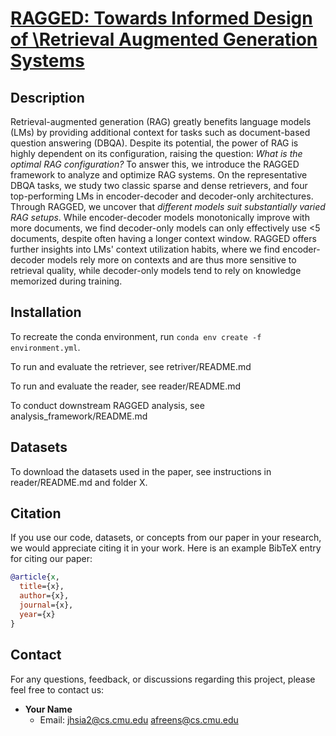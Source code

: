 <!-- # ragged -->
<!-- https://hub.zenoml.com/project/jhsia2/Document%20QA

Combined (deprecated): https://hub.zenoml.com/project/84123876-66c1-46b5-9844-28c5828b340a/Document%20QA 

Natural Questions: https://hub.zenoml.com/project/aed6ce66-ee8b-4d94-997c-8092d031e6aa/Document%20QA%20-%20nq/explore

HotpotQA: https://hub.zenoml.com/project/a8ddbb03-a920-4376-80c0-0999d66bb540/Document%20QA%20-%20hotpotqa/explore

Bioasq (complete medline corpus): https://hub.zenoml.com/project/17d95f38-aa53-4eb3-818e-385ae2d37785/Document%20QA%20-%20complete_bioasq/explore

Bioasq (sampled): https://hub.zenoml.com/project/e7a27fce-bf84-4f52-ac1b-3d7975c44bf4/Document%20QA%20-%20bioasq/explore -->

# [RAGGED: Towards Informed Design of \\Retrieval Augmented Generation Systems](arxivlink)

## Description
Retrieval-augmented generation (RAG) greatly benefits language models (LMs) by providing additional context for tasks such as document-based question answering (DBQA). 
Despite its potential, the power of RAG is highly dependent on its configuration, raising the question: *What is the optimal RAG configuration?*
To answer this, we introduce the RAGGED framework to analyze and optimize RAG systems. On the representative DBQA tasks, we study two classic sparse and dense retrievers, and four top-performing LMs in encoder-decoder and decoder-only architectures.
Through RAGGED, we uncover that *different models suit substantially varied RAG setups*.
While encoder-decoder models monotonically improve with more documents, we find decoder-only models can only effectively use <5 documents, despite often having a longer context window.
RAGGED offers further insights into LMs' context utilization habits, where we find encoder-decoder models rely more on contexts and are thus more sensitive to retrieval quality, while decoder-only models tend to rely on knowledge memorized during training.

## Installation
To recreate the conda environment, run 
`conda env create -f environment.yml`.

To run and evaluate the retriever, see retriver/README.md

To run and evaluate the reader, see reader/README.md

To conduct downstream RAGGED analysis, see analysis_framework/README.md


## Datasets
To download the datasets used in the paper, see instructions in reader/README.md and folder X. 


## Citation
If you use our code, datasets, or concepts from our paper in your research, we would appreciate citing it in your work. Here is an example BibTeX entry for citing our paper:
```bibtex
@article{x,
  title={x},
  author={x},
  journal={x},
  year={x}
}
```
## Contact
For any questions, feedback, or discussions regarding this project, please feel free to contact us:

- **Your Name**
  - Email: [jhsia2@cs.cmu.edu](mailto:jhsia2@cs.cmu.edu) [afreens@cs.cmu.edu](mailto:afreens@cs.cmu.edu)

